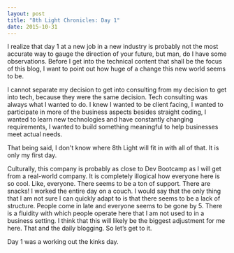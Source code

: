 ```yaml
---
layout: post
title: "8th Light Chronicles: Day 1"
date: 2015-10-31
---
```


I realize that day 1 at a new job in a new industry is probably not the most accurate way to gauge the direction of your future, but man, do I have some observations. Before I get into the technical content that shall be the focus of this blog, I want to point out how huge of a change this new world seems to be.

I cannot separate my decision to get into consulting from my decision to get into tech, because they were the same decision. Tech consulting was always what I wanted to do. I knew I wanted to be client facing, I wanted to participate in more of the business aspects besides straight coding, I wanted to learn new technologies and have constantly changing requirements, I wanted to build something meaningful to help businesses meet actual needs.

That being said, I don't know where 8th Light will fit in with all of that. It is only my first day.

Culturally, this company is probably as close to Dev Bootcamp as I will get from a real-world company. It is completely illogical how everyone here is so cool. Like, everyone. There seems to be a ton of support. There are snacks! I worked the entire day on a couch.
I would say that the only thing that I am not sure I can quickly adapt to is that there seems to be a lack of structure. People come in late and everyone seems to be gone by 5. There is a fluidity with which people operate here that I am not used to in a business setting. I think that this will likely be the biggest adjustment for me here. That and the daily blogging. So let’s get to it.

Day 1 was a working out the kinks day.